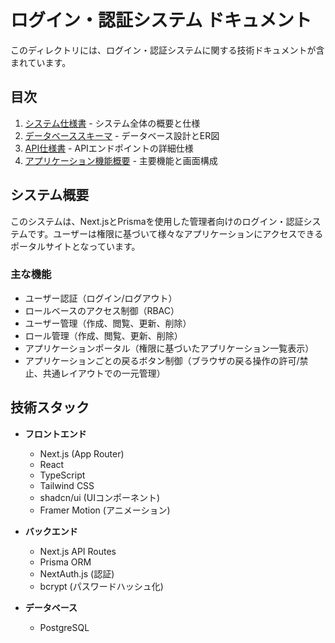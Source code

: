 # ログイン・認証システム ドキュメント

このディレクトリには、ログイン・認証システムに関する技術ドキュメントが含まれています。

## 目次

1. [システム仕様書](system_specification.md) - システム全体の概要と仕様
2. [データベーススキーマ](database_schema.md) - データベース設計とER図
3. [API仕様書](api_specification.md) - APIエンドポイントの詳細仕様
4. [アプリケーション機能概要](application_overview.md) - 主要機能と画面構成

## システム概要

このシステムは、Next.jsとPrismaを使用した管理者向けのログイン・認証システムです。ユーザーは権限に基づいて様々なアプリケーションにアクセスできるポータルサイトとなっています。

### 主な機能
- ユーザー認証（ログイン/ログアウト）
- ロールベースのアクセス制御（RBAC）
- ユーザー管理（作成、閲覧、更新、削除）
- ロール管理（作成、閲覧、更新、削除）
- アプリケーションポータル（権限に基づいたアプリケーション一覧表示）
- アプリケーションごとの戻るボタン制御（ブラウザの戻る操作の許可/禁止、共通レイアウトでの一元管理）

## 技術スタック

- **フロントエンド**
  - Next.js (App Router)
  - React
  - TypeScript
  - Tailwind CSS
  - shadcn/ui (UIコンポーネント)
  - Framer Motion (アニメーション)

- **バックエンド**
  - Next.js API Routes
  - Prisma ORM
  - NextAuth.js (認証)
  - bcrypt (パスワードハッシュ化)

- **データベース**
  - PostgreSQL 
